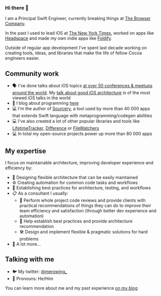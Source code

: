 ### Hi there 👋

I am a Principal Swift Engineer, currently breaking things at [The Browser Company](https://thebrowser.company).

In the past I used to lead iOS at [The New York Times](https://www.nytimes.com), worked on apps like [Headspace](https://headspace.com) and made my own indie apps like [Foldify](http://foldifyapp.com).

Outside of regular app development I've spent last decade working on creating tools, ideas, and libraries that make the life of fellow Cocoa engineers easier.

## Community work

 - 🗣  I've done talks about iOS topics [at over 50 conferences & meetups around the world](http://merowing.info/speaking/). My [talk about good iOS architecture](https://academy.realm.io/posts/krzysztof-zablocki-mDevCamp-ios-architecture-mvvm-mvc-viper/) is of the most viewed iOS talks in the world
 - 📝  I blog about programming [here](http://merowing.info)
 - 💻  I'm the author of [Sourcery](https://github.com/krzysztofzablocki/Sourcery), a tool used by more than 40 000 apps that extends Swift language with metaprogramming/codegen abilities
 - 💻  I've also created a lot of other popular libraries and tools like [LifetimeTracker](https://github.com/krzysztofzablocki/LifetimeTracker), [Difference](https://github.com/krzysztofzablocki/Difference) or [FileWatchers](https://github.com/krzysztofzablocki/KZFileWatchers)
 - 💻  In total my open-source projects power up more than 80 000 apps

## My expertise

I focus on maintainable architecture, improving developer experience and efficiency by:
  - 🤔  Designing flexible architecture that can be easily maintained
  - ⚙️  Creating automation for common code tasks and workflows
  - 👥  Establishing best practices for architecture, testing, and workflows
  - 📋  As a consultant I usually:
    - 🤔  Perform whole project code reviews and provide clients with practical recommendations of things they can do to improve their team efficiency and satisfaction (through better dev experience and automation)
    - 👥  Help establish best practices and provide architecture recommendation
    - 🛠️  Design and implement flexible & pragmatic solutions for hard problems
  - 🧙  A lot more...

## Talking with me

- 🐦  My twitter: [@merowing_](https://twitter.com/merowing_)
- 💬  Pronouns: He/Him

You can learn more about me and my past experience [on my blog](http://merowing.info)
